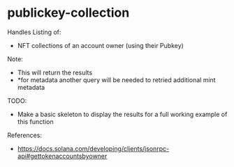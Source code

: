 # publickey-collection
Handles Listing of:
- NFT collections of an account owner (using their Pubkey)

Note:
- This will return the results
- *for metadata another query will be needed to retried additional mint metadata

TODO:
- Make a basic skeleton to display the results for a full working example of this function

References:
- https://docs.solana.com/developing/clients/jsonrpc-api#gettokenaccountsbyowner
